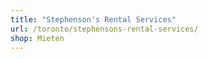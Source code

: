 ```yaml
---
title: "Stephenson's Rental Services"
url: /toronto/stephensons-rental-services/
shop: Mieten
---
```

